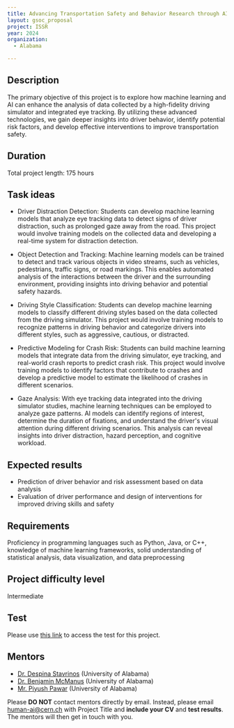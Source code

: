 ```yaml
---
title: Advancing Transportation Safety and Behavior Research through AI
layout: gsoc_proposal
project: ISSR
year: 2024
organization:
  - Alabama

---
```


## Description

The primary objective of this project is to explore how machine learning and AI can enhance the analysis of data collected by a high-fidelity driving simulator and integrated eye tracking. By utilizing these advanced technologies, we gain deeper insights into driver behavior, identify potential risk factors, and develop effective interventions to improve transportation safety.

## Duration

Total project length: 175 hours

## Task ideas

 * Driver Distraction Detection: Students can develop machine learning models that analyze eye tracking data to detect signs of driver distraction, such as prolonged gaze away from the road. This project would involve training models on the collected data and developing a real-time system for distraction detection.

 * Object Detection and Tracking: Machine learning models can be trained to detect and track various objects in video streams, such as vehicles, pedestrians, traffic signs, or road markings. This enables automated analysis of the interactions between the driver and the surrounding environment, providing insights into driving behavior and potential safety hazards.

 * Driving Style Classification: Students can develop machine learning models to classify different driving styles based on the data collected from the driving simulator. This project would involve training models to recognize patterns in driving behavior and categorize drivers into different styles, such as aggressive, cautious, or distracted.

 * Predictive Modeling for Crash Risk: Students can build machine learning models that integrate data from the driving simulator, eye tracking, and real-world crash reports to predict crash risk. This project would involve training models to identify factors that contribute to crashes and develop a predictive model to estimate the likelihood of crashes in different scenarios.

 * Gaze Analysis: With eye tracking data integrated into the driving simulator studies, machine learning techniques can be employed to analyze gaze patterns. AI models can identify regions of interest, determine the duration of fixations, and understand the driver's visual attention during different driving scenarios. This analysis can reveal insights into driver distraction, hazard perception, and cognitive workload.


## Expected results
 * Prediction of driver behavior and risk assessment based on data analysis
 * Evaluation of driver performance and design of interventions for improved driving skills and safety


## Requirements
Proficiency in programming languages such as Python, Java, or C++, knowledge of machine learning frameworks, solid understanding of statistical analysis, data visualization, and data preprocessing

## Project difficulty level
Intermediate


## Test
Please use [this link](https://docs.google.com/document/d/10jBBJjum9q6mCwDpeRmvHUrU8MchXdU2TfzPubakqwE/edit) to access the test for this project.


## Mentors
  * [Dr. Despina Stavrinos](mailto:human-ai@cern.ch) (University of Alabama)
  * [Dr. Benjamin McManus](mailto:human-ai@cern.ch) (University of Alabama)
  * [Mr. Piyush Pawar](mailto:human-ai@cern.ch) (University of Alabama)






Please **DO NOT** contact mentors directly by email. Instead, please email [human-ai@cern.ch](mailto:human-ai@cern.ch) with Project Title and **include your CV** and **test results**. The mentors will then get in touch with you.


